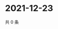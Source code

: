 # 2021-12-23

共 0 条

<!-- BEGIN WEIBO -->
<!-- 最后更新时间 Thu Dec 23 2021 06:15:23 GMT+0800 (China Standard Time) -->

<!-- END WEIBO -->
